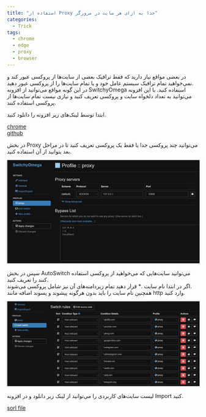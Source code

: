 ```yaml
---
title: "استفاده از Proxy جدا به ازای هر سایت در مرورگر"
categories:
  - Trick
tags:
  - chrome
  - edge
  - proxy
  - browser
---
```


در بعضی مواقع نیاز دارید که فقط ترافیک بعضی از سایت‌ها از پروکسی عبور کند و نمی‌خواهید تمام ترافیک سیستم عامل خود و یا تمام سایت‌ها را از پروکسی عبور دهید.  
در این گونه مواقع می‌توانید از افزونه SwitchyOmega استفاده کنید. با این افزونه می‌توانید به تعداد دلخواه سایت و پروکسی تعریف کنید و نیازی نیست تمام سایت‌ها از پروکسی استفاده کنند.  

ابتدا توسط لینک‌های زیر افزونه را دانلود کنید.  

[chrome](https://chromewebstore.google.com/detail/proxy-switchyomega/padekgcemlokbadohgkifijomclgjgif)  
[github](https://github.com/FelisCatus/SwitchyOmega)  

در بخش Proxy می‌توانید چند پروکسی جدا یا فقط یک پروکسی تعریف کنید تا در مراحل بعد بتوانید از آن استفاده کنید.  

![mhkarami97](/assets/img/switchyOmega1.jpg)  

سپس در بخش AutoSwitch می‌توانید سایت‌هایی که می‌خواهید از پروکسی استفاده کنند را تعریف کنید.  
اگر در ابتدا نام سایت .* قرار دهید تمام زیردامنه‌های آن نیز شامل پروکسی می‌شوند.  
همچنین نام سایت را باید بدون هرگونه پیشوند و پسوند اضافه مانند http وارد کنید.  

![mhkarami97](/assets/img/switchyOmega2.jpg)  

لیست سایت‌های کاربردی را می‌توانید از لینک زیر دانلود و در افزونه Import کنید.  

[sorl file](https://gist.github.com/MHKarami97/d2caade3550537e06088d5ee1f1bc276)  
